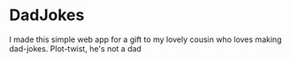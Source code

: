 # DadJokes
I made this simple web app for a gift to my lovely cousin who loves making dad-jokes. Plot-twist, he's not a dad
